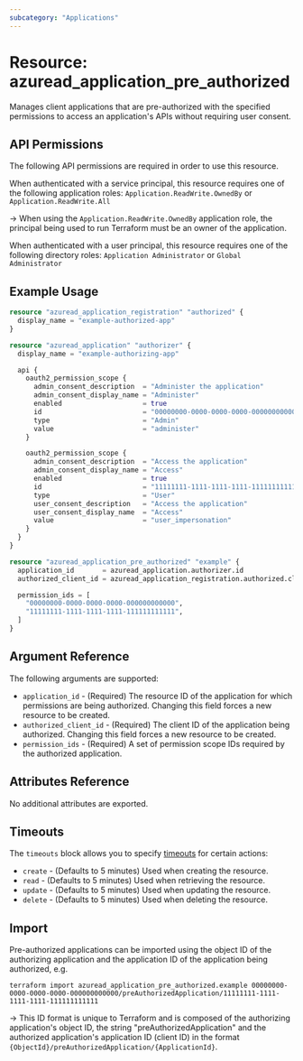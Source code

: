 ```yaml
---
subcategory: "Applications"
---
```


# Resource: azuread_application_pre_authorized

Manages client applications that are pre-authorized with the specified permissions to access an application's APIs without requiring user consent.

## API Permissions

The following API permissions are required in order to use this resource.

When authenticated with a service principal, this resource requires one of the following application roles: `Application.ReadWrite.OwnedBy` or `Application.ReadWrite.All`

-> When using the `Application.ReadWrite.OwnedBy` application role, the principal being used to run Terraform must be an owner of the application.

When authenticated with a user principal, this resource requires one of the following directory roles: `Application Administrator` or `Global Administrator`

## Example Usage

```terraform
resource "azuread_application_registration" "authorized" {
  display_name = "example-authorized-app"
}

resource "azuread_application" "authorizer" {
  display_name = "example-authorizing-app"

  api {
    oauth2_permission_scope {
      admin_consent_description  = "Administer the application"
      admin_consent_display_name = "Administer"
      enabled                    = true
      id                         = "00000000-0000-0000-0000-000000000000"
      type                       = "Admin"
      value                      = "administer"
    }

    oauth2_permission_scope {
      admin_consent_description  = "Access the application"
      admin_consent_display_name = "Access"
      enabled                    = true
      id                         = "11111111-1111-1111-1111-111111111111"
      type                       = "User"
      user_consent_description   = "Access the application"
      user_consent_display_name  = "Access"
      value                      = "user_impersonation"
    }
  }
}

resource "azuread_application_pre_authorized" "example" {
  application_id       = azuread_application.authorizer.id
  authorized_client_id = azuread_application_registration.authorized.client_id

  permission_ids = [
    "00000000-0000-0000-0000-000000000000",
    "11111111-1111-1111-1111-111111111111",
  ]
}
```

## Argument Reference

The following arguments are supported:

* `application_id` - (Required) The resource ID of the application for which permissions are being authorized. Changing this field forces a new resource to be created.
* `authorized_client_id` - (Required) The client ID of the application being authorized. Changing this field forces a new resource to be created.
* `permission_ids` - (Required) A set of permission scope IDs required by the authorized application.

## Attributes Reference

No additional attributes are exported.

## Timeouts

The `timeouts` block allows you to specify [timeouts](https://www.terraform.io/language/resources/syntax#operation-timeouts) for certain actions:

* `create` - (Defaults to 5 minutes) Used when creating the resource.
* `read` - (Defaults to 5 minutes) Used when retrieving the resource.
* `update` - (Defaults to 5 minutes) Used when updating the resource.
* `delete` - (Defaults to 5 minutes) Used when deleting the resource.

## Import

Pre-authorized applications can be imported using the object ID of the authorizing application and the application ID of the application being authorized, e.g.

```shell
terraform import azuread_application_pre_authorized.example 00000000-0000-0000-0000-000000000000/preAuthorizedApplication/11111111-1111-1111-1111-111111111111
```

-> This ID format is unique to Terraform and is composed of the authorizing application's object ID, the string "preAuthorizedApplication" and the authorized application's application ID (client ID) in the format `{ObjectId}/preAuthorizedApplication/{ApplicationId}`.
